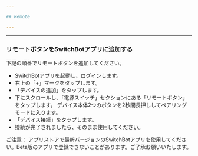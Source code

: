 ```yaml
---

## Remote

---
```


---
### リモートボタンをSwitchBotアプリに追加する

下記の順番でリモートボタンを追加してください。
- SwitchBotアプリを起動し、ログインします。
- 右上の「+」マークをタップします。
- 「デバイスの追加」をタップします。
- 下にスクロールし、「電源スイッチ」セクションにある「リモートボタン」をタップします。
デバイス本体2つのボタンを2秒間長押ししてペアリングモードに入ります。
- 「デバイス接続」をタップします。
- 接続が完了されましたら、そのまま使用してください。

ご注意：
アプリストアで最新バージョンのSwitchBotアプリを使用してください。Beta版のアプリで登録できないことがあります。ご了承お願いいたします。




